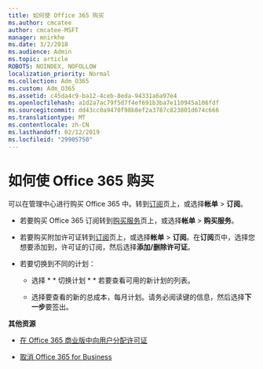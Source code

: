 ```yaml
---
title: 如何使 Office 365 购买
ms.author: cmcatee
author: cmcatee-MSFT
manager: mnirkhe
ms.date: 3/2/2018
ms.audience: Admin
ms.topic: article
ROBOTS: NOINDEX, NOFOLLOW
localization_priority: Normal
ms.collection: Adm_O365
ms.custom: Adm_O365
ms.assetid: c45da4c9-ba12-4ceb-8eda-94331a6a97e4
ms.openlocfilehash: a1d2a7ac79f5d7f4ef691b3ba7e110945a106fdf
ms.sourcegitcommit: dd43cc0a9470f98b8ef2a3787c823801d674c666
ms.translationtype: MT
ms.contentlocale: zh-CN
ms.lasthandoff: 02/12/2019
ms.locfileid: "29905750"
---
```

# <a name="how-to-make-an-office-365-purchase"></a>如何使 Office 365 购买

可以在管理中心进行购买 Office 365 中。转到[订阅](https://go.microsoft.com/fwlink/p/?linkid=842054)页上，或选择**帐单** \> **订阅**。
  
- 若要购买 Office 365 订阅转到[购买服务](https://go.microsoft.com/fwlink/p/?linkid=868433)页上，或选择**帐单** \> **购买服务**。
    
- 若要购买附加许可证转到[订阅](https://go.microsoft.com/fwlink/p/?linkid=842054)页上，或选择**帐单** \> **订阅**。在**订阅**页中，选择您想要添加到，许可证的订阅，然后选择**添加/删除许可证**。
    
- 若要切换到不同的计划：
    
  - 选择 * * 切换计划 * * 若要查看可用的新计划的列表。 
    
  - 选择要查看的新的总成本，每月计划。请务必阅读键的信息，然后选择**下一步**要签出。 
    
 **其他资源**
  
- [在 Office 365 商业版中向用户分配许可证](https://support.office.com/article/997596b5-4173-4627-b915-36abac6786dc)
    
- [取消 Office 365 for Business](https://support.office.com/article/b1bc0bef-4608-4601-813a-cdd9f746709a)
    

